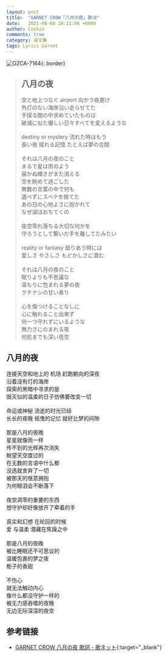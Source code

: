 ```yaml
---
layout: post
title:  "GARNET CROW「八月の夜」歌词"
date:   2021-08-08 20:11:06 +0800
author: Coshin
comments: true
category: 译文集
tags: Lyrics Garnet
---
```

![GZCA-7164](https://ganekuro.github.io/images/discography/single/GZCA-7164.jpg){:.border}

<blockquote class="original">
  <h2>八月の夜</h2>
  <p>
    空と地上つなぐ airport 向かう夜更け<br>
    外灯のない海岸沿い走らせてた<br>
    手探る闇の中求めていたものは<br>
    破滅に似た優しい日々すべてを変えるような<br>
    <br>
    destiny or mystery 流れた時はもう<br>
    長い夜 揺れる記憶 たとえば夢の合間<br>
    <br>
    それは八月の夜のこと<br>
    まるで星は雨のよう<br>
    届かぬ輝きがまた消える<br>
    空を眺めて過ごした<br>
    無数の言葉の中で何も<br>
    選べずにスベテを捨てた<br>
    あの日の心地よさに抱かれて<br>
    なぜ涙はおちてくの<br>
    <br>
    夜空零れ落ちる大切な何かを<br>
    守ろうとして繋いだ手を離してたみたい<br>
    <br>
    reality or fantasy 廻りあう時には<br>
    愛しさ やさしさ もどかしさに潜む<br>
    <br>
    それは八月の夜のこと<br>
    眠りよりも不思議な<br>
    温もりに包まれる夢の夜<br>
    クチナシの甘い香り<br>
    <br>
    心を傷つけることなしに<br>
    心に触れること出来ず<br>
    何一つ守れずにいるような<br>
    無力さにのまれる夜<br>
    何処までも深い夜空
  </p>
</blockquote>

<div class="translation">
  <h2>八月的夜</h2>
  <p>
    连接天空和地上的 机场 赶跑朝向的深夜<br>
    沿着没有灯的海岸<br>
    探索的黑暗中寻求的是<br>
    毁灭似的温柔的日子仿佛要改变一切<br>
    <br>
    命运或神秘 流逝的时光已经<br>
    长长的夜晚 摇曳的记忆 就好比梦的间隙<br>
    <br>
    那是八月的夜晚<br>
    星星就像雨一样<br>
    传不到的光辉再次消失<br>
    眺望天空度过的<br>
    在无数的言语中什么都<br>
    没选就舍弃了一切<br>
    被那天的惬意拥抱<br>
    为何眼泪会不断落下<br>
    <br>
    夜空凋零的重要的东西<br>
    想守护却好像放开了牵着的手<br>
    <br>
    真实和幻想 在轮回的时候<br>
    爱 与温柔 潜藏在焦躁之中<br>
    <br>
    那是八月的夜晚<br>
    被比睡眠还不可思议的<br>
    温暖包裹的梦之夜<br>
    栀子的香甜<br>
    <br>
    不伤心<br>
    就无法触动内心<br>
    像什么都没守护一样的<br>
    被无力感吞噬的夜晚<br>
    无边无际深深的夜空
  </p>
</div>

## 参考链接

* [GARNET CROW 八月の夜 歌詞 - 歌ネット](https://www.uta-net.com/song/115261/){:target="_blank"}
